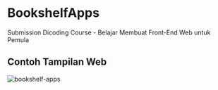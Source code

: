 # BookshelfApps
Submission Dicoding Course - Belajar Membuat Front-End Web untuk Pemula 

## Contoh Tampilan Web
![bookshelf-apps](https://user-images.githubusercontent.com/94782135/142796053-fc8265cc-5c9e-465d-8530-d5955b2e721e.png)
